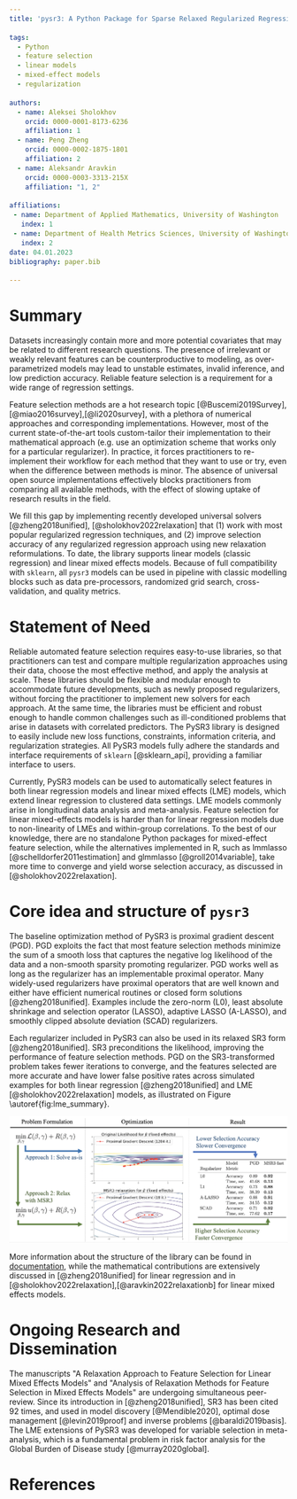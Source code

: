 ```yaml
---
title: 'pysr3: A Python Package for Sparse Relaxed Regularized Regression'

tags:
  - Python
  - feature selection
  - linear models
  - mixed-effect models
  - regularization

authors:
  - name: Aleksei Sholokhov
    orcid: 0000-0001-8173-6236
    affiliation: 1
  - name: Peng Zheng
    orcid: 0000-0002-1875-1801
    affiliation: 2
  - name: Aleksandr Aravkin
    orcid: 0000-0003-3313-215X
    affiliation: "1, 2"

affiliations:
 - name: Department of Applied Mathematics, University of Washington
   index: 1
 - name: Department of Health Metrics Sciences, University of Washington
   index: 2
date: 04.01.2023
bibliography: paper.bib

---
```


# Summary

Datasets increasingly contain more and more potential covariates that may be related to different research questions. The presence of irrelevant or weakly relevant features can be counterproductive to modeling, as over-parametrized models may lead to unstable estimates, invalid inference, and low prediction accuracy. Reliable feature selection is a requirement for a wide range of regression settings. 

Feature selection methods are a hot research topic [@Buscemi2019Survey],[@miao2016survey],[@li2020survey], with a plethora of numerical approaches and corresponding implementations. 
However, most of the current state-of-the-art tools custom-tailor their implementation to their mathematical approach (e.g. use an optimization scheme that works only for a particular regularizer). 
In practice, it forces practitioners to re-implement their workflow for each method that they want to use or try, even when the difference between methods is minor. The absence of universal open source implementations effectively blocks practitioners from comparing all available methods, with the effect 
of slowing uptake of research results in the field. 

We fill this gap by implementing recently developed universal solvers [@zheng2018unified], [@sholokhov2022relaxation] that (1) work with most popular regularized regression techniques, and (2) improve selection accuracy of any regularized regression approach using new relaxation reformulations. 
To date, the library supports linear models (classic regression) and linear mixed effects models. Because of full compatibility with `sklearn`, all `pysr3` models can be used in pipeline with classic modelling blocks such as data pre-processors, randomized grid search, cross-validation, and quality metrics.


# Statement of Need
   
Reliable automated feature selection requires easy-to-use libraries, so that practitioners can test and compare multiple regularization approaches using their data, choose the most effective method, and apply the analysis at scale. These libraries should be flexible and modular enough to accommodate future developments, such as newly proposed regularizers, without forcing the practitioner to implement new solvers for each approach. At the same time, the libraries must be efficient and robust enough to handle common challenges such as ill-conditioned problems that arise in datasets with correlated predictors. The PySR3 library is designed to easily include new loss functions, constraints, information criteria, and regularization strategies. All PySR3 models fully adhere the standards and interface requirements of `sklearn` [@sklearn_api], providing a familiar interface to users. 

Currently, PySR3 models can be used to automatically select features in both linear regression models and linear mixed effects (LME) models, which extend linear regression to clustered data settings. LME models commonly arise in longitudinal data analysis and meta-analysis. Feature selection for linear mixed-effects models is harder than for linear regression models due to  non-linearity of LMEs and within-group correlations. To the best of our knowledge, there are no standalone Python packages for mixed-effect feature selection, while the alternatives implemented in R, such as lmmlasso [@schelldorfer2011estimation] and glmmlasso [@groll2014variable], take more time to converge and yield worse selection accuracy, as discussed in [@sholokhov2022relaxation].

# Core idea and structure of `pysr3`

The baseline optimization method of PySR3 is proximal gradient descent (PGD). PGD exploits the fact that most feature selection methods minimize the sum of a smooth loss that captures the negative log likelihood of the data and a non-smooth sparsity promoting regularizer. 
PGD works well as long as the regularizer has an implementable proximal operator. 
Many widely-used regularizers have proximal operators that are well known and either have efficient numerical routines or closed form solutions [@zheng2018unified]. Examples include the zero-norm (L0), least absolute shrinkage and selection operator (LASSO), adaptive LASSO (A-LASSO), and smoothly clipped absolute deviation (SCAD) regularizers.

Each regularizer included in PySR3 can also be used in its relaxed SR3 form [@zheng2018unified]. SR3 preconditions the likelihood, improving the performance of feature selection methods. 
PGD on the SR3-transformed problem takes fewer iterations to converge, and the features selected 
are more accurate and have lower false positive rates across simulated examples for both linear regression [@zheng2018unified] and LME [@sholokhov2022relaxation] models, as illustrated on Figure \autoref{fig:lme_summary}.

![SR3 relaxation makes a problem more well-conditioned which accelerates the optimization.\label{fig:lme_summary}](images/summary_improved.png)

More information about the structure of the library can be found in [documentation](https://aksholokhov.github.io/pysr3/), 
while the mathematical contributions are extensively discussed in [@zheng2018unified] for linear regression 
and in [@sholokhov2022relaxation],[@aravkin2022relaxationb] for linear mixed effects models.


# Ongoing Research and Dissemination

The manuscripts "A Relaxation Approach to Feature Selection for Linear Mixed Effects Models" 
and "Analysis of Relaxation Methods for Feature Selection in Mixed Effects Models"
are undergoing simultaneous peer-review. Since its introduction in [@zheng2018unified], SR3 has been cited 92 times, and used in model discovery [@Mendible2020], optimal dose management [@levin2019proof] and inverse problems [@baraldi2019basis]. The LME extensions of PySR3 was developed for variable selection in meta-analysis, which is a fundamental problem in risk factor analysis for the Global Burden of Disease study [@murray2020global].  

# References
